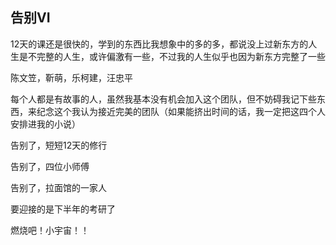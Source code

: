 ## 告别VI ##

12天的课还是很快的，学到的东西比我想象中的多的多，都说没上过新东方的人生是不完整的人生，或许偏激有一些，不过我的人生似乎也因为新东方完整了一些
 
陈文笠，靳萌，乐柯建，汪忠平
 
每个人都是有故事的人，虽然我基本没有机会加入这个团队，但不妨碍我记下些东西，来纪念这个我认为接近完美的团队（如果能挤出时间的话，我一定把这四个人安排进我的小说）
 
告别了，短短12天的修行
 
告别了，四位小师傅
 
告别了，拉面馆的一家人
 
要迎接的是下半年的考研了
 
燃烧吧！小宇宙！！
